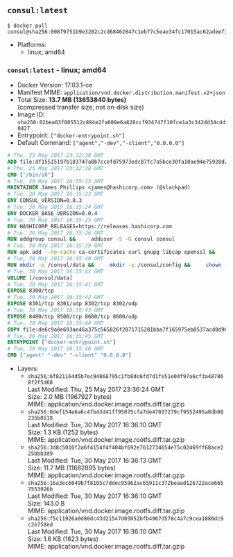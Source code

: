 ## `consul:latest`

```console
$ docker pull consul@sha256:008f9751b9e3282c2cd68462847c1eb77c5eae34fc17015ac62adeef3d127038
```

-	Platforms:
	-	linux; amd64

### `consul:latest` - linux; amd64

-	Docker Version: 17.03.1-ce
-	Manifest MIME: `application/vnd.docker.distribution.manifest.v2+json`
-	Total Size: **13.7 MB (13653840 bytes)**  
	(compressed transfer size, not on-disk size)
-	Image ID: `sha256:02bea03f085512c884e2fa609e6a828ccf934747f10fce1a3c342dd34c4d0427`
-	Entrypoint: `["docker-entrypoint.sh"]`
-	Default Command: `["agent","-dev","-client","0.0.0.0"]`

```dockerfile
# Thu, 25 May 2017 23:32:38 GMT
ADD file:df15515197b183747a0b7ccefd75973edc87fc7a5bce30fa10ae94e75928d25c in / 
# Thu, 25 May 2017 23:32:38 GMT
CMD ["/bin/sh"]
# Tue, 30 May 2017 16:35:23 GMT
MAINTAINER James Phillips <james@hashicorp.com> (@slackpad)
# Tue, 30 May 2017 16:35:23 GMT
ENV CONSUL_VERSION=0.8.3
# Tue, 30 May 2017 16:35:24 GMT
ENV DOCKER_BASE_VERSION=0.0.4
# Tue, 30 May 2017 16:35:25 GMT
ENV HASHICORP_RELEASES=https://releases.hashicorp.com
# Tue, 30 May 2017 16:35:26 GMT
RUN addgroup consul &&     adduser -S -G consul consul
# Tue, 30 May 2017 16:35:39 GMT
RUN apk add --no-cache ca-certificates curl gnupg libcap openssl &&     gpg --recv-keys 91A6E7F85D05C65630BEF18951852D87348FFC4C &&     mkdir -p /tmp/build &&     cd /tmp/build &&     wget ${HASHICORP_RELEASES}/docker-base/${DOCKER_BASE_VERSION}/docker-base_${DOCKER_BASE_VERSION}_linux_amd64.zip &&     wget ${HASHICORP_RELEASES}/docker-base/${DOCKER_BASE_VERSION}/docker-base_${DOCKER_BASE_VERSION}_SHA256SUMS &&     wget ${HASHICORP_RELEASES}/docker-base/${DOCKER_BASE_VERSION}/docker-base_${DOCKER_BASE_VERSION}_SHA256SUMS.sig &&     gpg --batch --verify docker-base_${DOCKER_BASE_VERSION}_SHA256SUMS.sig docker-base_${DOCKER_BASE_VERSION}_SHA256SUMS &&     grep ${DOCKER_BASE_VERSION}_linux_amd64.zip docker-base_${DOCKER_BASE_VERSION}_SHA256SUMS | sha256sum -c &&     unzip docker-base_${DOCKER_BASE_VERSION}_linux_amd64.zip &&     cp bin/gosu bin/dumb-init /bin &&     wget ${HASHICORP_RELEASES}/consul/${CONSUL_VERSION}/consul_${CONSUL_VERSION}_linux_amd64.zip &&     wget ${HASHICORP_RELEASES}/consul/${CONSUL_VERSION}/consul_${CONSUL_VERSION}_SHA256SUMS &&     wget ${HASHICORP_RELEASES}/consul/${CONSUL_VERSION}/consul_${CONSUL_VERSION}_SHA256SUMS.sig &&     gpg --batch --verify consul_${CONSUL_VERSION}_SHA256SUMS.sig consul_${CONSUL_VERSION}_SHA256SUMS &&     grep consul_${CONSUL_VERSION}_linux_amd64.zip consul_${CONSUL_VERSION}_SHA256SUMS | sha256sum -c &&     unzip -d /bin consul_${CONSUL_VERSION}_linux_amd64.zip &&     cd /tmp &&     rm -rf /tmp/build &&     apk del gnupg openssl &&     rm -rf /root/.gnupg
# Tue, 30 May 2017 16:35:40 GMT
RUN mkdir -p /consul/data &&     mkdir -p /consul/config &&     chown -R consul:consul /consul
# Tue, 30 May 2017 16:35:41 GMT
VOLUME [/consul/data]
# Tue, 30 May 2017 16:35:41 GMT
EXPOSE 8300/tcp
# Tue, 30 May 2017 16:35:42 GMT
EXPOSE 8301/tcp 8301/udp 8302/tcp 8302/udp
# Tue, 30 May 2017 16:35:43 GMT
EXPOSE 8400/tcp 8500/tcp 8600/tcp 8600/udp
# Tue, 30 May 2017 16:35:44 GMT
COPY file:de6c9a0e693ae46a375c565826f2071715281bba7f165975eb8537acd0d96ff4 in /usr/local/bin/docker-entrypoint.sh 
# Tue, 30 May 2017 16:35:45 GMT
ENTRYPOINT ["docker-entrypoint.sh"]
# Tue, 30 May 2017 16:35:46 GMT
CMD ["agent" "-dev" "-client" "0.0.0.0"]
```

-	Layers:
	-	`sha256:6f821164d5b7ec94868795c1fb8dc6fd7d1fe51e04f97a6cf3a487868f2f5d68`  
		Last Modified: Thu, 25 May 2017 23:36:24 GMT  
		Size: 2.0 MB (1967927 bytes)  
		MIME: application/vnd.docker.image.rootfs.diff.tar.gzip
	-	`sha256:0def154e6a6c4fb43d41ff95075cfa7de47037279cf9552495a8db08235b0518`  
		Last Modified: Tue, 30 May 2017 16:36:10 GMT  
		Size: 1.3 KB (1252 bytes)  
		MIME: application/vnd.docker.image.rootfs.diff.tar.gzip
	-	`sha256:3d8c5010f2a6f4154f4f404bf692e7612734654e75c02469ff68ace225bbb3d9`  
		Last Modified: Tue, 30 May 2017 16:36:13 GMT  
		Size: 11.7 MB (11682895 bytes)  
		MIME: application/vnd.docker.image.rootfs.diff.tar.gzip
	-	`sha256:16a3ec6049b7f8105c7ddec95962ac65911c372beaad126722ace6657553926b`  
		Last Modified: Tue, 30 May 2017 16:36:10 GMT  
		Size: 143.0 B  
		MIME: application/vnd.docker.image.rootfs.diff.tar.gzip
	-	`sha256:f5c11926a0d80dc43d21547d03052bfb4967d578c4a7c9cea1886dc9c2e758ed`  
		Last Modified: Tue, 30 May 2017 16:36:10 GMT  
		Size: 1.6 KB (1623 bytes)  
		MIME: application/vnd.docker.image.rootfs.diff.tar.gzip
